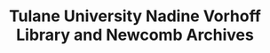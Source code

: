 ---
layout: repo
title: "Tulane University Nadine Vorhoff Library and Newcomb Archives"
id: 25513
permalink: repos/25513/
---